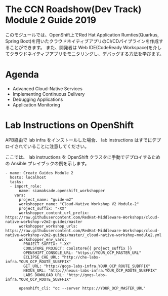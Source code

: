 The CCN Roadshow(Dev Track) Module 2 Guide 2019
===
このモジュールでは、OpenShift上でRed Hat Application Rumties(Quarkus, Spring Boot)を用いたクラウドネイティブアプリのCI/CDパイプラインを作成することができます。 また、開発者は Web IDE(CodeReady Workspace)を介してクラウドネイティブアプリをモニタリングし、デバッグする方法を学びます。

Agenda
===
* Advanced Cloud-Native Services
* Implementing Continuous Delivery
* Debugging Applications
* Application Monitoring

Lab Instructions on OpenShift
===

APB経由で lab infra をインストールした場合、 lab instructions はすでにデプロイされていることに注意してください。

ここでは、 lab instructions を OpenShift クラスタに手動でデプロイするための Ansible プレイブックの例を示します。

```
- name: Create Guides Module 2
  hosts: localhost
  tasks:
  - import_role:
      name: siamaksade.openshift_workshopper
    vars:
      project_name: "guide-m2"
      workshopper_name: "Cloud-Native Workshop V2 Module-2"
      project_suffix: "-XX"
      workshopper_content_url_prefix: https://raw.githubusercontent.com/RedHat-Middleware-Workshops/cloud-native-workshop-v2m2-guides/master
      workshopper_workshop_urls: https://raw.githubusercontent.com/RedHat-Middleware-Workshops/cloud-native-workshop-v2m2-guides/master/_cloud-native-workshop-module2.yml
      workshopper_env_vars:
        PROJECT_SUFFIX: "-XX"
        COOLSTORE_PROJECT: coolstore{{ project_suffix }}
        OPENSHIFT_CONSOLE_URL: "https://YOUR_OCP_MASTER_URL"
        ECLIPSE_CHE_URL: "http://che-labs-infra.YOUR_OCP_ROUTE_SUBFFIX"
        GIT_URL: "http://gogs-labs-infra.YOUR_OCP_ROUTE_SUBFFIX"
        NEXUS_URL: "http://nexus-labs-infra.YOUR_OCP_ROUTE_SUBFFIX"
        LABS_DOWNLOAD_URL: "http://gogs-labs-infra.YOUR_OCP_ROUTE_SUBFFIX"
         
      openshift_cli: "oc --server https://YOUR_OCP_MASTER_URL"
```
